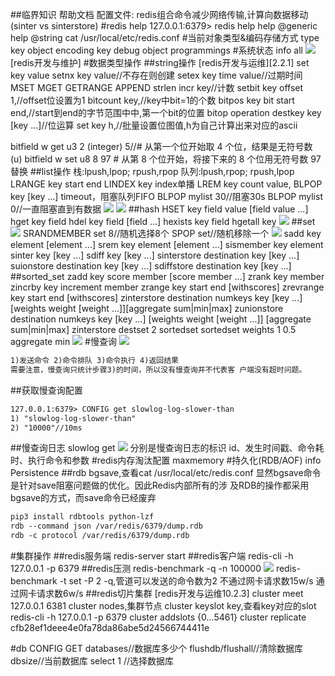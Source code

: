 ##临界知识
帮助文档
配置文件:[](https://raw.githubusercontent.com/redis/redis/6.0/redis.conf)
redis组合命令减少网络传输,计算向数据移动(sinter vs sinterstore)
#redis help
127.0.0.1:6379> redis help
help @generic
help @string
cat /usr/local/etc/redis.conf
#当前对象类型&编码存储方式
type key
object encoding key
debug object programmings
#系统状态
info all
![](.z_04_分布式_redis_01_常见命令_帮助命令_数据库操作_hash分槽_images/7e910cd3.png)
[redis开发与维护]
#数据类型操作
##string操作
[redis开发与运维][2.2.1]
set key value
setnx key value//不存在则创建
setex key  time value//过期时间
MSET
MGET
GETRANGE
APPEND
strlen
incr key//计数
setbit key offset 1,//offset位设置为1
bitcount key,//key中bit=1的个数
bitpos key bit start end,//start到end的字节范围中中,第一个bit的位置
bitop operation destkey key [key ...]//位运算
set key h,//批量设置位图值,h为自己计算出来对应的ascii 


bitfield w get u3 2 (integer) 5//# 从第一个位开始取 4 个位，结果是无符号数 (u)
bitfield w set u8 8 97 # 从第 8 个位开始，将接下来的 8 个位用无符号数 97 替换
##list操作
栈:lpush,lpop; rpush,rpop
队列:lpush,rpop; rpush,lpop
LRANGE key start end
LINDEX key index单播
LREM key count value,
BLPOP key [key ...] timeout，阻塞队列FIFO
BLPOP mylist 30//阻塞30s
BLPOP mylist 0//一直阻塞直到有数据
![](.z_04_分布式_redis_01_常见命令_帮助命令_数据库操作_hash分槽_images/ab3d20cf.png)
![](.z_04_分布式_redis_01_常见命令_帮助命令_数据库操作_hash分槽_images/2da2620e.png)
##hash
HSET key field value [field value ...]
hget key field
hdel key field [field ...]
hexists key field
hgetall key
![](.z_04_分布式_redis_01_常见命令_帮助命令_数据库操作_hash分槽_images/30a9204f.png) 
##set
![](.z_04_分布式_redis_01_常见命令_帮助命令_数据库操作_hash分槽_images/5d8f7524.png)
SRANDMEMBER set 8//随机选择8个
SPOP set//随机移除一个
![](.z_04_分布式_redis_01_常见命令_帮助命令_数据库操作_hash分槽_images/d3ef1f09.png)
sadd key element [element ...]
srem key element [element ...]
sismember key element
sinter key [key ...]
sdiff key [key ...]
sinterstore destination key [key ...] 
suionstore destination key [key ...] 
sdiffstore destination key [key ...]
##sorted_set
zadd key score member [score member ...]
zrank key member
zincrby key increment member
zrange key start end [withscores]
zrevrange key start end [withscores]
zinterstore destination numkeys key [key ...] [weights weight [weight ...]][aggregate sum|min|max]
zunionstore destination numkeys key [key ...] [weights weight [weight ...]] [aggregate sum|min|max]
zinterstore destset 2 sortedset sortedset weights 1 0.5 aggregate min
![](.z_04_分布式_redis_01_常见命令_帮助命令_数据库操作_hash分槽_images/e0dcd3af.png)
#慢查询
![](.z_04_分布式_redis_01_常见命令_帮助命令_数据库操作_hash分槽_images/90882bfd.png)

```asp
1)发送命令 2)命令排队 3)命令执行 4)返回结果
需要注意，慢查询只统计步骤3)的时间，所以没有慢查询并不代表客 户端没有超时问题。

```

##获取慢查询配置
```asp
127.0.0.1:6379> CONFIG get slowlog-log-slower-than
1) "slowlog-log-slower-than"
2) "10000"//10ms
```
##慢查询日志
slowlog get
![](.z_04_分布式_redis_01_常见命令_帮助命令_数据库操作_hash分槽_images/e3601790.png)
分别是慢查询日志的标识 id、发生时间戳、命令耗时、执行命令和参数
#redis内存淘汰配置
maxmemory
#持久化(RDB/AOF)
info Persistence
##rdb
[](https://github.com/sripathikrishnan/redis-rdb-tools )
bgsave,查看cat /usr/local/etc/redis.conf
显然bgsave命令是针对save阻塞问题做的优化。因此Redis内部所有的涉 及RDB的操作都采用bgsave的方式，而save命令已经废弃
```asp
pip3 install rdbtools python-lzf
rdb --command json /var/redis/6379/dump.rdb
rdb -c protocol /var/redis/6379/dump.rdb
```
#集群操作
##redis服务端
redis-server start
##redis客户端
redis-cli -h 127.0.0.1 -p 6379
##redis压测
redis-benchmark -q -n 100000
![](.z_04_分布式_redis_常见命令_images/d7c37f6f.png)
redis-benchmark -t set -P 2 -q,管道可以发送的命令数为2
不通过网卡请求数15w/s
通过网卡请求数6w/s
##redis切片集群
[](https://www.cnblogs.com/zackku/p/10094940.html)
[redis开发与运维10.2.3]
cluster meet 127.0.0.1 6381
cluster nodes,集群节点
cluster keyslot key,查看key对应的slot
redis-cli -h 127.0.0.1 -p 6379 cluster addslots {0...5461}
cluster replicate cfb28ef1deee4e0fa78da86abe5d24566744411e

#db
CONFIG GET databases//数据库多少个
flushdb/flushall//清除数据库
dbsize//当前数据库
select 1 //选择数据库
